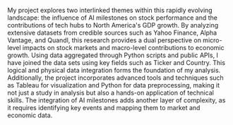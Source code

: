 My project explores two interlinked themes within this rapidly evolving landscape: the influence of AI milestones on stock performance and the contributions of tech hubs to North America's GDP growth. By analyzing extensive datasets from credible sources such as Yahoo Finance, Alpha Vantage, and Quandl, this research provides a dual perspective on micro-level impacts on stock markets and macro-level contributions to economic growth. Using data aggregated through Python scripts and public APIs, I have joined the data sets using key fields such as Ticker and Country. This logical and physical data integration forms the foundation of my analysis.
Additionally, the project incorporates advanced tools and techniques such as Tableau for visualization and Python for data preprocessing, making it not just a study in analysis but also a hands-on application of technical skills. The integration of AI milestones adds another layer of complexity, as it requires identifying key events and mapping them to market and economic data.
